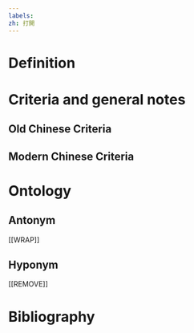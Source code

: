 ```yaml
---
labels: 
zh: 打開
---
```


# Definition

# Criteria and general notes
## Old Chinese Criteria

## Modern Chinese Criteria

# Ontology

## Antonym
[[WRAP]]
## Hyponym
[[REMOVE]]
# Bibliography